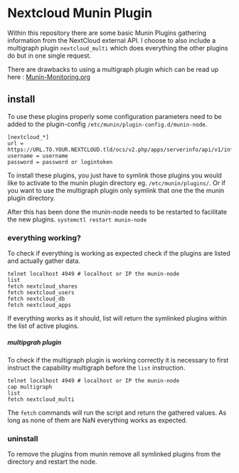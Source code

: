 # Nextcloud Munin Plugin
Within this repository there are some basic Munin Plugins gathering information from the NextCloud external API. I choose to also include a multigraph plugin `nextcloud_multi` which does everything the other plugins do but in one single request.

There are drawbacks to using a multigraph plugin which can be read up here : [Munin-Monitoring.org](http://guide.munin-monitoring.org/en/latest/plugin/multigraphing.html)

## install
To use these plugins properly some configuration parameters need to be added to the plugin-config `/etc/munin/plugin-config.d/munin-node`. 
```
[nextcloud_*]
url = https://URL.TO.YOUR.NEXTCLOUD.tld/ocs/v2.php/apps/serverinfo/api/v1/info
username = username
password = password or logintoken
```
To install these plugins, you just have to symlink those plugins you would like to activate to the munin plugin directory eg. `/etc/munin/plugins/`. Or if you want to use the multigraph plugin only symlink that one the the munin plugin directory.

After this has been done the munin-node needs to be restarted to facilitate the new plugins.
`systemctl restart munin-node`

### everything working?
To check if everything is working as expected check if the plugins are listed and actually gather data.
```
telnet localhost 4949 # localhost or IP the munin-node
list
fetch nextcloud_shares
fetch nextcloud_users
fetch nextcloud_db
fetch nextcloud_apps
```
If everything works as it should, list will return the symlinked plugins within the list of active plugins. 

##### multipgrah plugin
To check if the multigraph plugin is working correctly it is necessary to first instruct the capability multigraph before the `list` instruction.
```
telnet localhost 4949 # localhost or IP the munin-node
cap multigraph
list
fetch nextcloud_multi
```

The `fetch` commands will run the script and return the gathered values. As long as none of them are NaN everything works as expected.

### uninstall
To remove the plugins from munin remove all symlinked plugins from the directory and restart the node.
